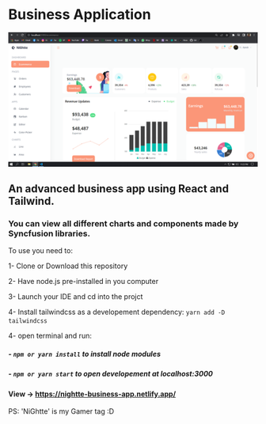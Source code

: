 # Business Application

![](./public/homepage.PNG)

## An advanced business app using React and Tailwind.

### You can view all different charts and components made by Syncfusion libraries.

To use you need to:

1- Clone or Download this repository

2- Have node.js pre-installed in you computer

3- Launch your IDE and cd into the projct

4- Install tailwindcss as a developement dependency: `yarn add -D tailwindcss`

4- open terminal and run:

##### - `npm or yarn install` to install node modules

##### - `npm or yarn start` to open developement at localhost:3000

#### View -> https://nightte-business-app.netlify.app/

PS: 'NiGhtte' is my Gamer tag :D
